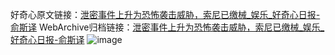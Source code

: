 好奇心原文链接：[泄密事件上升为恐怖袭击威胁，索尼已缴械_娱乐_好奇心日报-俞斯译](https://www.qdaily.com/articles/4521.html)
WebArchive归档链接：[泄密事件上升为恐怖袭击威胁，索尼已缴械_娱乐_好奇心日报-俞斯译](http://web.archive.org/web/20190623161309/https://www.qdaily.com/articles/4521.html)
![image](http://ww3.sinaimg.cn/large/007d5XDply1g3w43wyqvvj30u03gkb29)